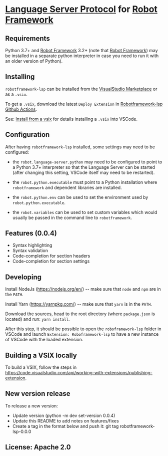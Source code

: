 [Language Server Protocol](https://github.com/Microsoft/language-server-protocol) for [Robot Framework](https://robotframework.org/)
=======

Requirements
-------------

Python 3.7+ and [Robot Framework](https://robotframework.org/) 3.2+ (note that [Robot Framework](https://robotframework.org/)) may
be installed in a separate python interpreter in case you need to run it with an older version of Python).


Installing
-----------

`robotframework-lsp` can be installed from the [VisualStudio Marketplace](https://marketplace.visualstudio.com/items?itemName=robocorptech.robotframework-lsp) or as a `.vsix`.

To get a `.vsix`, download the latest `Deploy Extension` in [Robotframework-lsp Github Actions](https://github.com/robocorp/robotframework-lsp/actions).

See: [Install from a vsix](https://code.visualstudio.com/docs/editor/extension-gallery#_install-from-a-vsix) for details installing a `.vsix` into VSCode.


Configuration
-------------

After having `robotframework-lsp` installed, some settings may need to be configured:

- the `robot.language-server.python` may need to be configured to point to a Python 3.7+ interpreter so that the
  Language Server can be started (after changing this setting, VSCode itself may need to be restarted).
  
- the `robot.python.executable` must point to a Python installation where `robotframework` and dependent 
  libraries are installed.
  
- the `robot.python.env` can be used to set the environment used by `robot.python.executable`.

- the `robot.variables` can be used to set custom variables which would usually be passed in the command line to `robotframework`.
  

Features (0.0.4)
-----------------

- Syntax highlighting
- Syntax validation
- Code-completion for section headers
- Code-completion for section settings


Developing
-----------

Install NodeJs (https://nodejs.org/en/) -- make sure that `node` and `npm` are in the `PATH`.

Install Yarn (https://yarnpkg.com/) -- make sure that `yarn` is in the `PATH`.

Download the sources, head to the root directory (where `package.json` is located)
and run: `yarn install`.

After this step, it should be possible to open the `roboframework-lsp` folder in VSCode and launch
`Extension: Roboframework-lsp` to have a new instance of VSCode with the loaded extension.


Building a VSIX locally
------------------------

To build a VSIX, follow the steps in https://code.visualstudio.com/api/working-with-extensions/publishing-extension.

New version release
--------------------

To release a new version:

- Update version (python -m dev set-version 0.0.4)
- Update this README to add notes on features/fixes
- Create a tag in the format below and push it:
  git tag robotframework-lsp-0.0.0

License: Apache 2.0
-------------------
